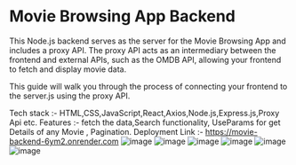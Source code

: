 # Movie Browsing App Backend

This Node.js backend serves as the server for the Movie Browsing App and includes a proxy API. The proxy API acts as an intermediary between the frontend and external APIs, such as the OMDB API, allowing your frontend to fetch and display movie data.

This guide will walk you through the process of connecting your frontend to the server.js using the proxy API.

Tech stack :- HTML,CSS,JavaScript,React,Axios,Node.js,Express.js,Proxy Api etc.
Features :- fetch the data,Search functionality, UseParams for get Details of any Movie , Pagination.
Deployment Link :- https://movie-backend-6ym2.onrender.com
![image](https://github.com/shivamj291/movieBakcend/assets/113995939/d3e7d1f9-b9fe-4f82-952a-037c7112a4bd)
![image](https://github.com/shivamj291/movieBakcend/assets/113995939/ac86f3e2-81ef-4e45-8dba-0fd537e7d5fe)
![image](https://github.com/shivamj291/movieBakcend/assets/113995939/e0ea2987-d6f2-452f-b2ad-b6a4b6bd3e11)
![image](https://github.com/shivamj291/movieBakcend/assets/113995939/e0d4dc7e-635a-4941-8007-b90707108401)
![image](https://github.com/shivamj291/movieBakcend/assets/113995939/f6dda360-3691-4a42-bf0b-1faf00403f53)
![image](https://github.com/shivamj291/movieBakcend/assets/113995939/eb9a671e-51b7-4bb3-b26d-d2e2c54de6db)


